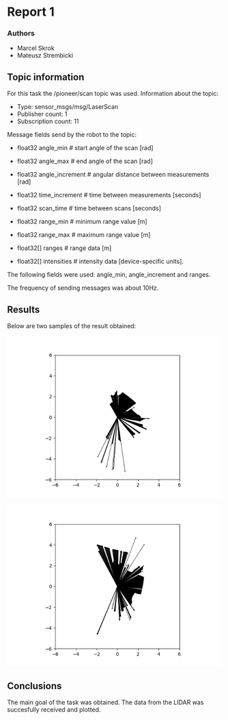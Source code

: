 # Report 1

### Authors

- Marcel Skrok
- Mateusz Strembicki

## Topic information

For this task the /pioneer/scan topic was used. Information about the topic:
- Type: sensor_msgs/msg/LaserScan
- Publisher count: 1
- Subscription count: 11

Message fields send by the robot to the topic:

- float32 angle_min            # start angle of the scan [rad]
- float32 angle_max            # end angle of the scan [rad]
- float32 angle_increment      # angular distance between measurements [rad]

- float32 time_increment       # time between measurements [seconds]
- float32 scan_time            # time between scans [seconds]

- float32 range_min            # minimum range value [m]
- float32 range_max            # maximum range value [m]

- float32[] ranges             # range data [m]

- float32[] intensities        # intensity data [device-specific units]. 

The following fields were used: angle_min, angle_increment and ranges.

The frequency of sending messages was about 10Hz. 

## Results

 Below are two samples of the result obtained:

![alt text](image.png)

![alt text](image-1.png)

## Conclusions

The main goal of the task was obtained. The data from the LIDAR was succesfully received and plotted.

